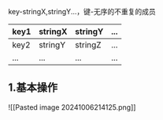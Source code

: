 key-stringX,stringY...，键-无序的不重复的成员

| key1 | stringX | stringY | ... |
| ---- | ------- | ------- | --- |
| key2 | stringY | stringZ | ... |
| ...  | ...     | ...     | ... |

## 1.基本操作
![[Pasted image 20241006214125.png]]